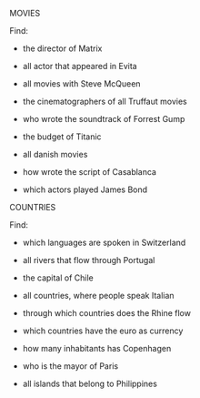MOVIES

Find:

* the director of Matrix
* all actor that appeared in Evita

* all movies with Steve McQueen
* the cinematographers of all Truffaut movies
* who wrote the soundtrack of Forrest Gump
* the budget of Titanic
* all danish movies
* how wrote the script of Casablanca
* which actors played James Bond


COUNTRIES

Find:

* which languages are spoken in Switzerland
* all rivers that flow through Portugal

* the capital of Chile
* all countries, where people speak Italian
* through which countries does the Rhine flow
* which countries have the euro as currency
* how many inhabitants has Copenhagen
* who is the mayor of Paris
* all islands that belong to Philippines
